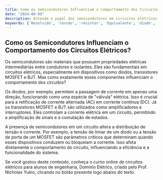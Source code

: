 ```yaml
---
title: Como os Semicondutores Influenciam o Comportamento dos Circuitos Elétricos?
date: "2024-08-09"
description: Entenda o papel dos semicondutores em circuitos elétricos e como eles afetam a tensão e a corrente.
keywords: ['Resolvido', 'tensão', 'resistor', 'Equivalente', 'diodo', 'MOSFET', 'BJT']
---
```


## Como os Semicondutores Influenciam o Comportamento dos Circuitos Elétricos?

Os semicondutores são materiais que possuem propriedades elétricas intermediárias entre condutores e isolantes. Eles são fundamentais em circuitos elétricos, especialmente em dispositivos como diodos, transistores MOSFET e BJT. Mas como exatamente esses componentes influenciam o comportamento dos circuitos?

Os diodos, por exemplo, permitem a passagem de corrente em apenas uma direção, funcionando como uma espécie de "válvula" elétrica. Isso é crucial para a retificação de corrente alternada (AC) em corrente contínua (DC). Já os transistores MOSFET e BJT são utilizados como amplificadores e interruptores. Eles controlam a corrente elétrica em um circuito, permitindo a amplificação de sinais e a comutação de estados.

A presença de semicondutores em um circuito altera a distribuição de tensão e corrente. Por exemplo, a tensão de limiar de um diodo ou a tensão de porta de um MOSFET são parâmetros críticos que determinam quando esses dispositivos conduzem ou bloqueiam a corrente. Isso afeta diretamente o comportamento do circuito, influenciando a eficiência e a funcionalidade do sistema.

Se você gostou deste conteúdo, conheça o curso online de circuitos elétricos para alunos de engenharia, Domínio Elétrico, criado pelo Prof. Nicholas Yukio, clicando no botão presente logo abaixo do texto.
